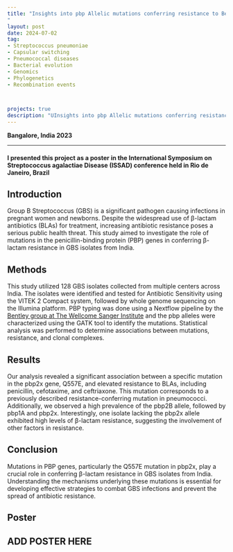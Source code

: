 ```yaml
---
title: "Insights into pbp Allelic mutations conferring resistance to Beta-Lactams in GBS isolates from India
"
layout: post
date: 2024-07-02
tag:
- Streptococcus pneumoniae
- Capsular switching
- Pneumococcal diseases
- Bacterial evolution
- Genomics
- Phylogenetics
- Recombination events



projects: true
description: "UInsights into pbp Allelic mutations conferring resistance to Beta-Lactams in GBS isolates from India"
---
```


**Bangalore, India 2023**

---
#### I presented this project as a poster in the International Symposium on Streptococcus agalactiae Disease (ISSAD) conference held in Rio de Janeiro, Brazil
## Introduction
Group B Streptococcus (GBS) is a significant pathogen causing infections in pregnant women and newborns. Despite the widespread use of β-lactam antibiotics (BLAs) for treatment, increasing antibiotic resistance poses a serious public health threat. This study aimed to investigate the role of mutations in the penicillin-binding protein (PBP) genes in conferring β-lactam resistance in GBS isolates from India.

## Methods
This study utilized 128 GBS isolates collected from multiple centers across India. The isolates were identified and tested for Antibiotic Sensitivity using the VITEK 2 Compact system, followed by whole genome sequencing on the Illumina platform. PBP typing was done using a Nextflow pipeline by the [Bentley group at The Wellcome Sanger Institute](https://github.com/sanger-bentley-group/GBS-Typer-sanger-nf) and the pbp alleles were characterized using the GATK tool to identify the mutations. Statistical analysis was performed to determine associations between mutations, resistance, and clonal complexes.
## Results
Our analysis revealed a significant association between a specific mutation in the pbp2x gene, Q557E, and elevated resistance to BLAs, including penicillin, cefotaxime, and ceftriaxone. This mutation corresponds to a previously described resistance-conferring mutation in pneumococci. Additionally, we observed a high prevalence of the pbp2B allele, followed by pbp1A and pbp2x. Interestingly, one isolate lacking the pbp2x allele exhibited high levels of β-lactam resistance, suggesting the involvement of other factors in resistance.

## Conclusion

Mutations in PBP genes, particularly the Q557E mutation in pbp2x, play a crucial role in conferring β-lactam resistance in GBS isolates from India. Understanding the mechanisms underlying these mutations is essential for developing effective strategies to combat GBS infections and prevent the spread of antibiotic resistance.

## Poster

## ADD POSTER HERE
